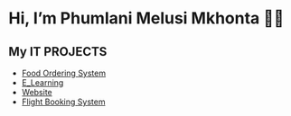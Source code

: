 <h1>Hi, I’m Phumlani Melusi Mkhonta 👩‍🦲</br> </h1>
<h2> My IT PROJECTS </h2>

 
   - [Food Ordering System](https://github.com/Meelucy/Food-ordering-system-)
   - [E_Learning](https://github.com/Meelucy/Food-ordering-system-)
   - [Website](https://github.com/Meelucy/Website-)
   - [Flight Booking System](https://github.com/Meelucy/FlightBookingSystem.git)






